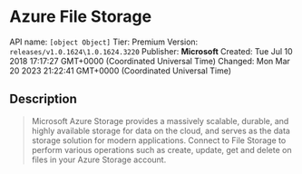 # Azure File Storage
API name: `[object Object]`
Tier: Premium
Version: `releases/v1.0.1624\1.0.1624.3220`
Publisher: **Microsoft**
Created: Tue Jul 10 2018 17:17:27 GMT+0000 (Coordinated Universal Time)
Changed: Mon Mar 20 2023 21:22:41 GMT+0000 (Coordinated Universal Time)

## Description
> Microsoft Azure Storage provides a massively scalable, durable, and highly available storage for data on the cloud, and serves as the data storage solution for modern applications. Connect to File Storage to perform various operations such as create, update, get and delete on files in your Azure Storage account.
